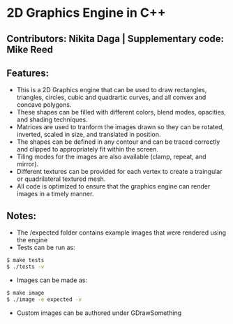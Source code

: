 # 2D Graphics Engine in C++

## Contributors: Nikita Daga | Supplementary code: Mike Reed

## Features: 

* This is a 2D Graphics engine that can be used to draw rectangles, triangles, circles, cubic and quadrartic curves, and all convex and concave polygons. 
* These shapes can be filled with different colors, blend modes, opacities, and shading techniques.
* Matrices are used to tranform the images drawn so they can be rotated, inverted, scaled in size, and translated in position. 
* The shapes can be defined in any contour and can be traced correctly and clipped to appropriately fit within the screen.
* Tiling modes for the images are also available (clamp, repeat, and mirror). 
* Different textures can be provided for each vertex to create a traingular or quadrilateral textured mesh.
* All code is optimized to ensure that the graphics engine can render images in a timely manner.

## Notes:

* The /expected folder contains example images that were rendered using the engine
* Tests can be run as:
```bash
$ make tests
$ ./tests -v 
```
* Images can be made as:
```bash
$ make image
$ ./image -e expected -v 
```
* Custom images can be authored under GDrawSomething
